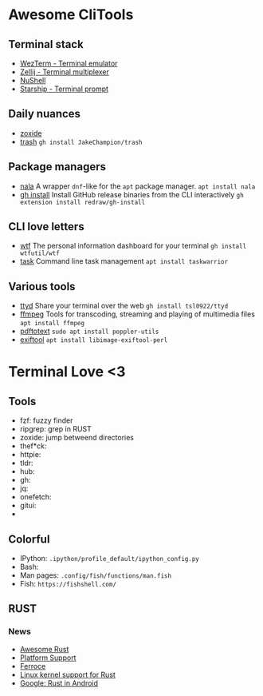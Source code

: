 # Awesome CliTools

## Terminal stack
- [WezTerm - Terminal emulator](https://wezfurlong.org/wezterm/index.html)
- [Zellij - Terminal multiplexer](https://zellij.dev/)
- [NuShell](https://www.nushell.sh/)
- [Starship - Terminal prompt](https://starship.rs/)


## Daily nuances
- [zoxide](https://github.com/ajeetdsouza/zoxide)
- [trash](https://github.com/jakechampion/trash)
  `gh install JakeChampion/trash`


## Package managers
- [nala](https://gitlab.com/volian/nala)
  A wrapper `dnf`-like for the `apt` package manager.
  `apt install nala`
- [gh install](https://github.com/redraw/gh-install)
  Install GitHub release binaries from the CLI interactively
  `gh extension install redraw/gh-install`

## CLI love letters
- [wtf](https://github.com/wtfutil/wtf)
  The personal information dashboard for your terminal
  `gh install wtfutil/wtf`
- [task](https://taskwarrior.org/docs/)
  Command line task management
  `apt install taskwarrior`

## Various tools
- [ttyd](https://github.com/tsl0922/ttyd/wiki/Example-Usage)
  Share your terminal over the web
  `gh install tsl0922/ttyd`
- [ffmpeg](https://ffmpeg.org/documentation.html)
  Tools for transcoding, streaming and playing of multimedia files
  `apt install ffmpeg`
- [pdftotext]()
  `sudo apt install poppler-utils`
- [exiftool]()
  `apt install libimage-exiftool-perl`
  
# Terminal Love <3

## Tools
- fzf: fuzzy finder
- ripgrep: grep in RUST
- zoxide: jump betweend directories
- thef*ck: 
- httpie: 
- tldr: 
- hub: 
- gh: 
- jq: 
- onefetch:
- gitui: 
- 

## Colorful

- IPython: `.ipython/profile_default/ipython_config.py`
- Bash: 
- Man pages: `.config/fish/functions/man.fish`
- Fish: `https://fishshell.com/`

## RUST
### News
- [Awesome Rust](https://github.com/rust-embedded/awesome-embedded-rust)
- [Platform Support](https://doc.rust-lang.org/nightly/rustc/platform-support.html)
- [Ferroce](https://spec.ferrocene.dev/)
- [Linux kernel support for Rust](https://lwn.net/Articles/910762/)
- [Google: Rust in Android](https://security.googleblog.com/2022/12/memory-safe-languages-in-android-13.html?m=1)

